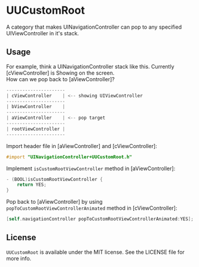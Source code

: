 # UUCustomRoot
A category that makes UINavigationController can pop to any specified UIViewController in it's stack.

## Usage
For example, think a UINavigationController stack like this. Currently [cViewController] is Showing on the screen.  
How can we pop back to [aViewController]?
```objective-c
----------------------
| cViewController    | <-- showing UIViewController
----------------------
| bViewController    |
----------------------
| aViewController    | <-- pop target
----------------------
| rootViewController |
----------------------
```

Import header file in [aViewController] and [cViewController]:
```objective-c
#import "UINavigationController+UUCustomRoot.h"
```

Implement `isCustomRootViewController` method in [aViewController]:
```objective-c
- (BOOL)isCustomRootViewController {
	return YES;
}
```

Pop back to [aViewController] by using `popToCustomRootViewControllerAnimated` method in [cViewController]:
```objective-c
[self.navigationController popToCustomRootViewControllerAnimated:YES];
```

## License
`UUCustomRoot` is available under the MIT license. See the LICENSE file for more info.